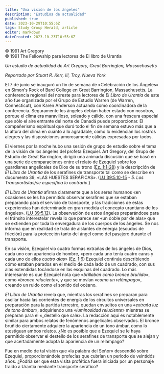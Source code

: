 ```yaml
---
title: "Una visión de los ángeles"
description: "Estudios de actualidad"
published: true
date: 2023-10-29T10:55:6Z
tags: Study Group Herald, article
editor: markdown
dateCreated: 2023-10-23T10:55:6Z
---
```


<p class="v-card v-sheet theme--light grey lighten-3 px-2">© 1991 Art Gregory<br>© 1991 The Fellowship para lectores de El libro de Urantia</p>


_Un estudio de actualidad de Art Gregory, Great Barrington, Massachusetts_

_Reportado por Stuart R. Kerr, III, Troy, Nueva York_

El 7 de junio se inauguró un fin de semana de «Celebración de los Ángeles» en Simon's Rock of Bard College en Great Barrington, Massachusetts. La conferencia regional del noreste para lectores de _El Libro de Urantia_ de este año fue organizada por el Grupo de Estudio Warren (de Warren, Connecticut), con Karen Anderson actuando como coordinadora de la conferencia. Seguramente los ángeles debían haber estado con nosotros, porque el clima era maravilloso, soleado y cálido, con una frescura especial que sólo el aire entrante del norte de Canadá puede proporcionar. El compañerismo espiritual que duró todo el fin de semana estuvo más que a la altura del clima en cuanto a lo agradable, como lo evidencian los rostros alegres y las disposiciones amorosamente cálidas expresadas por todos.

El viernes por la noche hubo una sesión de grupo de estudio sobre el tema de la visión de los ángeles del profeta Ezequiel. Art Gregory, del Grupo de Estudio de Great Barrington, dirigió una animada discusión que se basó en una serie de comparaciones entre el relato de Ezequiel sobre los guardianes angelicales de Dios de su trono ([Ez. 1:1-28](/es/Bible/Ezekiel/1#v1)) y la descripción de _El Libro de Urantia_ de los serafines de transporte tal como se describe en documento 39, «LAS HUESTES SERÁFICAS». (<a id="a19_508"></a>[LU 39:5.10-15](/es/The_Urantia_Book/39#p5_10) - _5. Los Transportistas/se especifica lo contrario_.)

_El Libro de Urantia_ afirma claramente que a los seres humanos «en ocasiones se les ha permitido observar serafines que se estaban preparando para el servicio de transporte, y las tradiciones de estas experiencias han determinado en gran medida el concepto urantiano de los ángeles». (<a id="a21_286"></a>[LU 39:5.12](/es/The_Urantia_Book/39#p5_12)). La observación de estos ángeles preparándose para el tránsito interestelar revela lo que parece ser «un doble par de alas» que se extienden por toda la envergadura de los cuerpos de los ángeles. Se nos informa que en realidad se trata de aislantes de energía (escudos de fricción) para la protección tanto del ángel como del pasajero durante el transporte.

En su visión, Ezequiel vio cuatro formas extrañas de los ángeles de Dios, cada uno con apariencia de hombre, «pero cada uno tenía cuatro caras y cada uno de ellos _cuatro alas_» ([Ez. 1:6](/es/Bible/Ezekiel/1#v6)) Ezequiel continúa describiendo cómo estaban parados en el medio de cada lado de un cuadrado, con sus alas extendidas tocándose en las esquinas del cuadrado. Lo más interesante es que Ezequiel nota que «_brillaban como bronce bruñido_», como «_bronce reluciente_», y que se movían «_como un relámpago_», creando un ruido como el sonido del océano.

_El Libro de Urantia_ revela que, mientras los serafines se preparan para oscilar hacia las corrientes de energía de los circuitos universales en preparación para la partida terrestre, quedan envueltos en una «_extraña luz de tono ámbar_», adquiriendo una «_luminosidad reluciente_» mientras se preparan para el «_destello que sale». La redacción aquí es notablemente similar para ambos relatos de fenómenos angelicales observados. El bronce bruñido ciertamente adquiere la apariencia de un tono ámbar, como lo atestiguan ambos relatos. ¿No es posible que a Ezequiel se le haya permitido observar el destello de los serafines de transporte que se alejan y que acertadamente adopta la apariencia de un relámpago?

Fue en medio de tal visión que «la palabra del Señor» descendió sobre Ezequiel, proporcionándole profecías que cubrían un período de veintidós años. ¿Podría ser que esta visita profética fuera iniciada por un personaje traído a Urantia mediante transporte seráfico?

